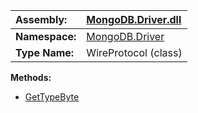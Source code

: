 | **Assembly:** | [MongoDB.Driver.dll](MongoDB_Driver.md) |
|:--------------|:----------------------------------------|
| **Namespace:** | [MongoDB.Driver](N_MongoDB_Driver.md)   |
| **Type Name:** | WireProtocol (class)                    |

**Methods:**
  * [GetTypeByte](#GetTypeByte.md)
